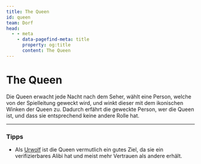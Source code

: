 ```yaml
---
title: The Queen
id: queen
team: Dorf
head:
  - - meta
    - data-pagefind-meta: title
      property: og:title
      content: The Queen
---
```

# The Queen <TeamBadge team="Dorf" />

Die Queen erwacht jede Nacht nach dem Seher, wählt eine Person, welche von der Spielleitung geweckt wird, und winkt dieser mit dem ikonischen Winken der Queen zu. Dadurch erfährt die geweckte Person, wer die Queen ist, und dass sie entsprechend keine andere Rolle hat.

---

### Tipps
- Als [Urwolf](/rollen/urwolf) ist die Queen vermutlich ein gutes Ziel, da sie ein verifizierbares Alibi hat und meist mehr Vertrauen als andere erhält.